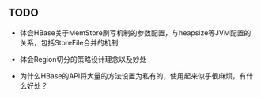 ## TODO

- 体会HBase关于MemStore刷写机制的参数配置，与heapsize等JVM配置的关系，包括StoreFile合并的机制


- 体会Region切分的策略设计理念以及妙处

- 为什么HBase的API将大量的方法设置为私有的，使用起来似乎很麻烦，有什么好处？